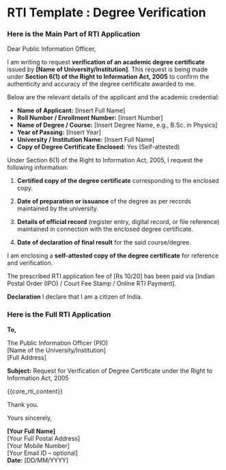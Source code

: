 # RTI Template : Degree Verification
<!-- START Main Part of RTI Application -->

### Here is the Main Part of RTI Application

Dear Public Information Officer,

I am writing to request **verification of an academic degree certificate** issued by **\[Name of University/Institution\]**. This request is being made under **Section 6(1) of the Right to Information Act, 2005** to confirm the authenticity and accuracy of the degree certificate awarded to me.

Below are the relevant details of the applicant and the academic credential:

* **Name of Applicant:** \[Insert Full Name\]  
* **Roll Number / Enrollment Number:** \[Insert Number\]  
* **Name of Degree / Course:** \[Insert Degree Name, e.g., B.Sc. in Physics\]  
* **Year of Passing:** \[Insert Year\]  
* **University / Institution Name:** \[Insert Full Name\]  
* **Copy of Degree Certificate Enclosed:** Yes (Self-attested)

Under Section 6(1) of the Right to Information Act, 2005, I request the following information:

1. **Certified copy of the degree certificate** corresponding to the enclosed copy.

2. **Date of preparation or issuance** of the degree as per records maintained by the university.

3. **Details of official record** (register entry, digital record, or file reference) maintained in connection with the enclosed degree certificate.

4. **Date of declaration of final result** for the said course/degree.

I am enclosing a **self-attested copy of the degree certificate** for reference and verification.

The prescribed RTI application fee of \[Rs 10/20\] has been paid via \[Indian Postal Order (IPO) / Court Fee Stamp / Online RTI Payment\].  
 

**Declaration** I declare that I am a citizen of India.

<!-- END OF Main Part of RTI Application -->

### Here is the Full RTI Application

**To,**

The Public Information Officer (PIO)  
[Name of the University/Institution]  
[Full Address]

**Subject:** Request for Verification of Degree Certificate under the Right to Information Act, 2005

{{core_rti_content}}


Thank you.

Yours sincerely,

**\[Your Full Name\]**  
[Your Full Postal Address]  
[Your Mobile Number]  
[Your Email ID – optional]  
**Date:** \[DD/MM/YYYY\]

